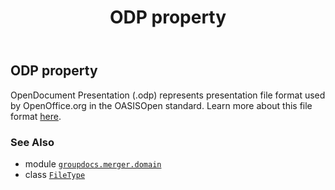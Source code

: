 ﻿---
title: ODP property
second_title: GroupDocs.Merger for Python via .NET API References
description: 
type: docs
url: /python-net/groupdocs.merger.domain/filetype/odp/
is_root: false
weight: 310
---

## ODP property


OpenDocument Presentation (.odp) represents presentation file format used by OpenOffice.org in the OASISOpen standard.
Learn more about this file format [here](https://docs.fileformat.com/presentation/odp).

### See Also
* module [`groupdocs.merger.domain`](../../)
* class [`FileType`](/merger/python-net/groupdocs.merger.domain/filetype)
